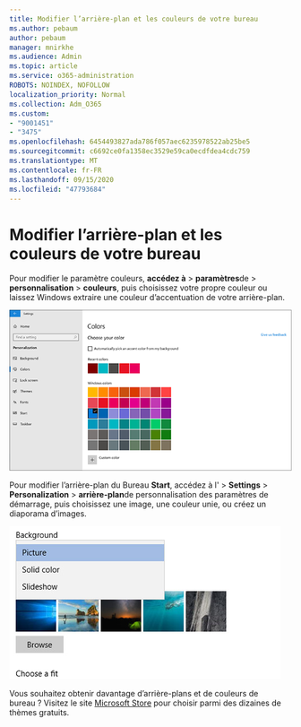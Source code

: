 ```yaml
---
title: Modifier l’arrière-plan et les couleurs de votre bureau
ms.author: pebaum
author: pebaum
manager: mnirkhe
ms.audience: Admin
ms.topic: article
ms.service: o365-administration
ROBOTS: NOINDEX, NOFOLLOW
localization_priority: Normal
ms.collection: Adm_O365
ms.custom:
- "9001451"
- "3475"
ms.openlocfilehash: 6454493827ada786f057aec6235978522ab25be5
ms.sourcegitcommit: c6692ce0fa1358ec3529e59ca0ecdfdea4cdc759
ms.translationtype: MT
ms.contentlocale: fr-FR
ms.lasthandoff: 09/15/2020
ms.locfileid: "47793684"
---
```

# <a name="change-your-desktop-background-and-colors"></a>Modifier l’arrière-plan et les couleurs de votre bureau

Pour modifier le paramètre couleurs, **accédez à**  >  **paramètres**de  >  **personnalisation**  >  **couleurs**, puis choisissez votre propre couleur ou laissez Windows extraire une couleur d’accentuation de votre arrière-plan.

![Personnalisez vos couleurs dans Windows.](media/windows-personalization-colors.png)

Pour modifier l’arrière-plan du Bureau **Start**, accédez à l'  >  **Settings**  >  **Personalization**  >  **arrière-plan**de personnalisation des paramètres de démarrage, puis choisissez une image, une couleur unie, ou créez un diaporama d’images. 

![Modifiez l’arrière-plan du bureau Windows.](media/windows-desktop-background.png)

Vous souhaitez obtenir davantage d’arrière-plans et de couleurs de bureau ? Visitez le site [Microsoft Store](https://www.microsoft.com/store/collections/windowsthemes) pour choisir parmi des dizaines de thèmes gratuits.
